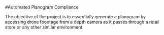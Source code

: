 #Automated Planogram Compliance 

The objective of the project is to essentially generate a planogram by accessing drone foootage from a depth camera as it passes through a retail store or any other similar environment 
